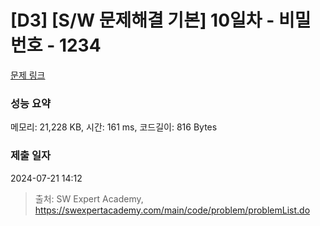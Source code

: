 # [D3] [S/W 문제해결 기본] 10일차 - 비밀번호 - 1234 

[문제 링크](https://swexpertacademy.com/main/code/problem/problemDetail.do?contestProbId=AV14_DEKAJcCFAYD) 

### 성능 요약

메모리: 21,228 KB, 시간: 161 ms, 코드길이: 816 Bytes

### 제출 일자

2024-07-21 14:12



> 출처: SW Expert Academy, https://swexpertacademy.com/main/code/problem/problemList.do